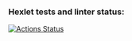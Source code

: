 ### Hexlet tests and linter status:
[![Actions Status](https://github.com/Alexey3934/frontend-project-lvl1/workflows/hexlet-check/badge.svg)](https://github.com/Alexey3934/frontend-project-lvl1/actions)